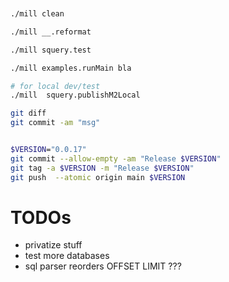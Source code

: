 


```sh


./mill clean

./mill __.reformat

./mill squery.test

./mill examples.runMain bla

# for local dev/test
./mill  squery.publishM2Local

git diff
git commit -am "msg"


$VERSION="0.0.17"
git commit --allow-empty -am "Release $VERSION"
git tag -a $VERSION -m "Release $VERSION"
git push  --atomic origin main $VERSION


```

# TODOs

- privatize stuff
- test more databases
- sql parser reorders OFFSET LIMIT ???
